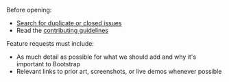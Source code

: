 Before opening:

- [Search for duplicate or closed issues](https://github.com/archX3/bumble-bee-css/issues?utf8=%E2%9C%93&q=is%3Aissue)
- Read the [contributing guidelines](https://github.com/archX3/bumble-bee-css/blob/master/.github/CONTRIBUTING.md)

Feature requests must include:

- As much detail as possible for what we should add and why it's important to Bootstrap
- Relevant links to prior art, screenshots, or live demos whenever possible
